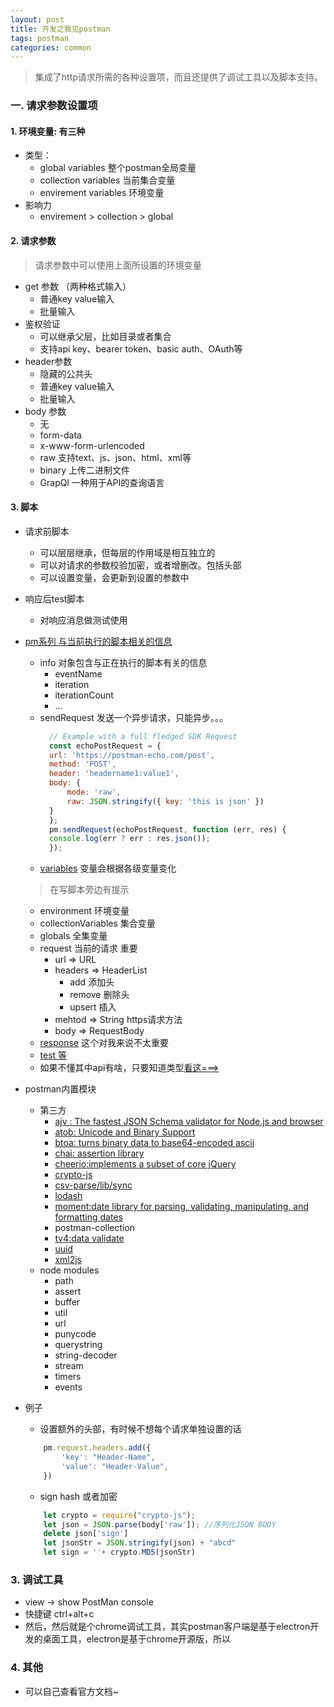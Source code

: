 ```yaml
---
layout: post
title: 开发之我见postman
tags: postman 
categories: common
---
```

> 集成了http请求所需的各种设置项，而且还提供了调试工具以及脚本支持。
### 一. 请求参数设置项
#### 1. 环境变量: 有三种
- 类型：
    - global variables 整个postman全局变量
    - collection variables 当前集合变量
    - envirement variables 环境变量
- 影响力 
    - envirement > collection > global

#### 2. 请求参数
> 请求参数中可以使用上面所设置的环境变量
- get 参数 （两种格式输入） 
    - 普通key value输入
    - 批量输入
- 鉴权验证
    - 可以继承父层，比如目录或者集合
    - 支持api key、bearer token、basic auth、OAuth等
- header参数
    - 隐藏的公共头
    - 普通key value输入
    - 批量输入
- body 参数
    - 无
    - form-data
    - x-www-form-urlencoded
    - raw 支持text、js、json、html、xml等
    - binary 上传二进制文件
    - GrapQl 一种用于API的查询语言

#### 3. 脚本
- 请求前脚本
    - 可以层层继承，但每层的作用域是相互独立的
    - 可以对请求的参数校验加密，或者增删改。包括头部
    - 可以设置变量，会更新到设置的参数中
- 响应后test脚本
    - 对响应消息做测试使用
- <a href="https://learning.postman.com/docs/postman/scripts/postman-sandbox-api-reference/" target="_blank">pm系列 与当前执行的脚本相关的信息</a>
    - info 对象包含与正在执行的脚本有关的信息
        - eventName
        - iteration
        - iterationCount
        - ...
    - sendRequest 发送一个异步请求，只能异步。。。
      ```javascript
        // Example with a full fledged SDK Request
        const echoPostRequest = {
        url: 'https://postman-echo.com/post',
        method: 'POST',
        header: 'headername1:value1',
        body: {
            mode: 'raw',
            raw: JSON.stringify({ key: 'this is json' })
        }
        };
        pm.sendRequest(echoPostRequest, function (err, res) {
        console.log(err ? err : res.json());
        });
      ```
    - <a href="https://www.postmanlabs.com/postman-collection/Variable.html" target="_blank">variables</a> 变量会根据各级变量变化
    > 在写脚本旁边有提示
    - environment 环境变量
    - collectionVariables 集合变量
    - globals 全集变量
    - request 当前的请求 重要
        - url => URL
        - headers => HeaderList
            - add 添加头
            - remove 删除头
            - upsert 插入
        - mehtod => String https请求方法
        - body => RequestBody 
    - <a href="https://learning.postman.com/docs/postman/scripts/postman-sandbox-api-reference/#pmresponse" target="_blank">response</a> 这个对我来说不太重要
    - <a href="https://learning.postman.com/docs/postman/scripts/postman-sandbox-api-reference/#pmtest" target="_blank"> test 等</a>
    - 如果不懂其中api有啥，只要知道类型<a href="https://www.postmanlabs.com/postman-collection/Variable.html" target="_blank">看这===></a>
- postman内置模块
    - 第三方
        - <a href="https://www.npmjs.com/package/ajv" target="_blank">ajv : The fastest JSON Schema validator for Node.js and browser</a>
        - <a href="https://www.npmjs.com/package/atob" target="_blank">atob: Unicode and Binary Support</a> 
        - <a href="" target="_blank">btoa: turns binary data to base64-encoded ascii</a> 
        - <a href="https://www.npmjs.com/package/chai" target="_blank">chai: assertion library</a>
        - <a href="https://www.npmjs.com/package/cheerio" target="_blank">cheerio:implements a subset of core jQuery</a>
        - <a href="https://www.npmjs.com/package/crypto-js" target="_blank">crypto-js</a>
        - <a href="https://www.npmjs.com/package/csv-parse" target="_blank">csv-parse/lib/sync
        - <a href="https://www.npmjs.com/package/lodash" target="_blank">lodash</a>
        - <a href="https://www.npmjs.com/package/moment" target="_blank">moment:date library for parsing, validating, manipulating, and formatting dates</a>
        - postman-collection
        - <a href="https://www.npmjs.com/package/tv4" target="_blank">tv4:data validate</a>
        - <a href="https://www.npmjs.com/package/uuid" target="_blank">uuid</a>
        - <a href="https://www.npmjs.com/package/xml2js" target="_blank">xml2js</a>
    - node modules
        - path
        - assert
        - buffer
        - util
        - url
        - punycode
        - querystring
        - string-decoder
        - stream
        - timers
        - events



- 例子
    - 设置额外的头部，有时候不想每个请求单独设置的话
    ```javascript
        pm.request.headers.add({
            'key': "Header-Name",
            'value': "Header-Value",
        })
    ```
    - sign hash 或者加密
    ```javascript
        let crypto = require("crypto-js");
        let json = JSON.parse(body['raw']); //序列化JSON BODY
        delete json['sign']
        let jsonStr = JSON.stringify(json) + "abcd"
        let sign = ''+ crypto.MD5(jsonStr)
    ```

### 3. 调试工具
- view -> show PostMan console 
- 快捷键 ctrl+alt+c
- 然后，然后就是个chrome调试工具，其实postman客户端是基于electron开发的桌面工具，electron是基于chrome开源版，所以

### 4. 其他
- 可以自己查看官方文档~